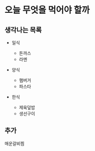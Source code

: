 # 오늘 무엇을 먹어야 할까

## 생각나는 목록
- 일식
	- 돈까스
	- 라멘

- 양식
	- 햄버거
	- 파스타

- 한식
	- 제육덮밥
	- 생선구이

## 추가
매운갈비찜

